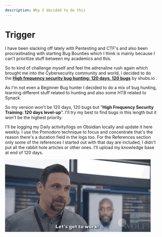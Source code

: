 ```yaml
---
description: Why I decided to do this
---
```


# Trigger

I have been slacking off lately with Pentesting and CTF's and also been procrastinating with starting Bug Bounties which I think is mainly because I can't prioritize stuff between my academics and this.

So to kind of challenge myself and feel the adrenaline rush again which brought me into the Cybersecurity community and world, I decided to do the [ **High frequency security bug hunting: 120 days, 120 bugs**](https://shubs.io/high-frequency-security-bug-hunting-120-days-120-bugs/) by shubs.io .

As I'm not even a Beginner Bug hunter I decided to do a mix of bug hunting, learning different stuff related to hunting and also some HTB related to Synack.

So my version won't be 120 days, 120 bugs but "**High Frequency Security Training: 120 days level-up**". I'll try my best to find bugs in this length but it won't be the highest priority.

I'll be logging my Daily activity/logs on Obsidian locally and update it here weekly. I use the Pomodoro technique to focus and concentrate that's the reason there's a duration field in the logs too. For the References section only some of the references I started out with that day are included, I didn't put all the rabbit hole articles or other ones. I'll upload my knowledge base at end of 120 days.

![](../.gitbook/assets/giphy.gif)



